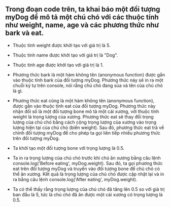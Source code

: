 ## Trong đoạn code trên, ta khai báo một đối tượng myDog để mô tả một chú chó với các thuộc tính như weight, name, age và các phương thức như bark và eat.

- Thuộc tính weight được khởi tạo với giá trị là 5.

- Thuộc tính name được khởi tạo với giá trị là "Dog".

- Thuộc tính age được khởi tạo với giá trị là 1.

- Phương thức bark là một hàm không tên (anonymous function) được gắn vào thuộc tính bark của đối tượng myDog. Phương thức này sẽ in ra một chuỗi ký tự trên console, nói rằng chú chó đang sủa và tên của chú chó là gì.

- Phương thức eat cũng là một hàm không tên (anonymous function), được gắn vào thuộc tính eat của đối tượng myDog. Phương thức này nhận đối số là một đối tượng bone mô tả một cái xương, với thuộc tính weight là trọng lượng của xương. Phương thức eat sẽ thay đổi trọng lượng của chú chó bằng cách cộng trọng lượng của xương vào trọng lượng hiện tại của chú chó (biến weight). Sau đó, phương thức eat trả về chính đối tượng myDog để cho phép ta gọi liên tiếp nhiều phương thức trên đối tượng myDog.

- Ta khởi tạo một đối tượng bone với trọng lượng là 0.5.

- Ta in ra trọng lượng của chú chó trước khi chú ăn xương bằng câu lệnh console.log('Before eating', myDog.weight).
Sau đó, ta gọi phương thức eat trên đối tượng myDog và truyền vào đối tượng bone để chú chó có thể ăn xương. Kết quả là trọng lượng của chú chó được cập nhật lại và in ra bằng câu lệnh console.log('After eating', myDog.weight).

- Ta có thể thấy rằng trọng lượng của chú chó đã tăng lên 0.5 so với giá trị ban đầu là 5, tức là chú chó đã ăn được một cái xương có trọng lượng là 0.5.
